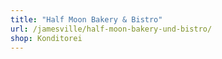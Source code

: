 ```yaml
---
title: "Half Moon Bakery & Bistro"
url: /jamesville/half-moon-bakery-und-bistro/
shop: Konditorei
---
```

